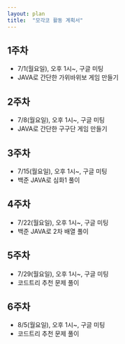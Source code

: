 ```yaml
---
layout: plan
title:  "모각코 활동 계획서"
---
```


## 1주차
* 7/1(월요일), 오후 1시~, 구글 미팅
* JAVA로 간단한 가위바위보 게임 만들기

## 2주차
* 7/8(월요일), 오후 1시~, 구글 미팅
* JAVA로 간단한 구구단 게임 만들기

## 3주차
* 7/15(월요일), 오후 1시~, 구글 미팅
* 백준 JAVA로 심화1 풀이

## 4주차
* 7/22(월요일), 오후 1시~, 구글 미팅
* 백준 JAVA로 2차 배열 풀이

## 5주차
* 7/29(월요일), 오후 1시~, 구글 미팅
* 코드트리 추천 문제 풀이

## 6주차
* 8/5(월요일), 오후 1시~, 구글 미팅
* 코드트리 추천 문제 풀이

